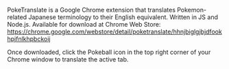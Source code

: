 PokeTranslate is a Google Chrome extension that translates Pokemon-related Japanese terminology to their English equivalent. Written in JS and Node.js. Available for download at Chrome Web Store:
https://chrome.google.com/webstore/detail/poketranslate/hhnjbiglgjbjdfookhpjfnlkhpbckoij

Once downloaded, click the Pokeball icon in the top right corner of your Chrome window to translate the active tab.
